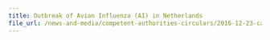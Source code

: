 ```yaml
---
title: Outbreak of Avian Influenza (AI) in Netherlands 
file_url: /news-and-media/competent-authorities-circulars/2016-12-23-ca.pdf
---
```

